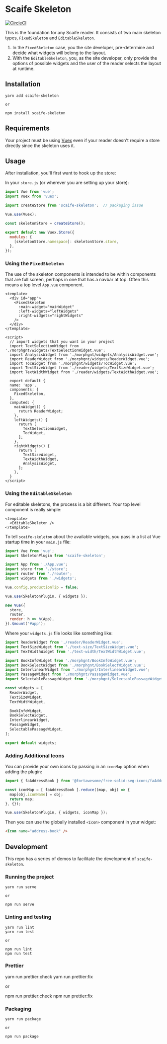 # Scaife Skeleton

[![CircleCI](https://circleci.com/gh/eldarion/scaife-skeleton.svg?style=svg)](https://circleci.com/gh/eldarion/scaife-skeleton)

This is the foundation for any Scaife reader.  It consists of two main skeleton types, `FixedSkeleton` and `EditableSkeleton`.

1. In the `FixedSkeleton` case, you the site developer, pre-determine and decide what widgets will belong to the
layout.
1. With the `EditableSkeleton`, you, as the site developer, only provide the options of possible widgets and the user of the reader selects the layout at runtime.

## Installation

```
yarn add scaife-skeleton

or

npm install scaife-skeleton
```

## Requirements

Your project must be using [Vuex](https://vuex.vuejs.org) even if your reader doesn't require a store directly since the skeleton uses it.

## Usage

After installation, you'll first want to hook up the store:

In your `store.js` (or wherever you are setting up your store):

```js
import Vue from 'vue';
import Vuex from 'vuex';

import createStore from 'scaife-skeleton';  // packaging issue

Vue.use(Vuex);

const skeletonStore = createStore();

export default new Vuex.Store({
  modules: {
    [skeletonStore.namespace]: skeletonStore.store,
  },
});
```

### Using the `FixedSkeleton`

The use of the skeleton components is intended to be within components that are full screen, perhaps in one that has a navbar at top.  Often this means a top level `App.vue` component.

```vue
<template>
  <div id="app">
    <FixedSkeleton
      :main-widget="mainWidget"
      :left-widgets="leftWidgets"
      :right-widgets="rightWidgets"
    />
  </div>
</template>

<script>
  // import widgets that you want in your project
  import TextSelectionWidget from './morphgnt/widgets/TextSelectionWidget.vue';
  import AnalysisWidget from './morphgnt/widgets/AnalysisWidget.vue';
  import ReaderWidget from './morphgnt/widgets/ReaderWidget.vue';
  import TocWidget from './morphgnt/widgets/TocWidget.vue';
  import TextSizeWidget from './reader/widgets/TextSizeWidget.vue';
  import TextWidthWidget from './reader/widgets/TextWidthWidget.vue';

  export default {
  name: 'app',
  components: {
    FixedSkeleton,
  },
  computed: {
    mainWidget() {
      return ReaderWidget;
    },
    leftWidgets() {
      return [
        TextSelectionWidget,
        TocWidget,
      ];
    },
    rightWidgets() {
      return [
        TextSizeWidget,
        TextWidthWidget,
        AnalysisWidget,
      ];
    },
  }
</script>
```

### Using the `EditableSkeleton`

For editable skeletons, the process is a bit different.  Your top level component is really simple:

```vue
<template>
  <EditableSkeleton />
</template>
```

To tell `scaife-skeleton` about the available widgets, you pass in a list at Vue startup time in your `main.js` file:

```js
import Vue from 'vue';
import SkeletonPlugin from 'scaife-skeleton';

import App from './App.vue';
import store from './store';
import router from './router';
import widgets from './widgets';

Vue.config.productionTip = false;

Vue.use(SkeletonPlugin, { widgets });

new Vue({
  store,
  router,
  render: h => h(App),
}).$mount('#app');
```

Where your `widgets.js` file looks like something like:

```js
import ReaderWidget from './reader/ReaderWidget.vue';
import TextSizeWidget from './text-size/TextSizeWidget.vue';
import TextWidthWidget from './text-width/TextWidthWidget.vue';

import BookInfoWidget from './morphgnt/BookInfoWidget.vue';
import BookSelectWidget from './morphgnt/BookSelectWidget.vue';
import InterlinearWidget from './morphgnt/InterlinearWidget.vue';
import PassageWidget from './morphgnt/PassageWidget.vue';
import SelectablePassageWidget from './morphgnt/SelectablePassageWidget.vue';

const widgets = [
  ReaderWidget,
  TextSizeWidget,
  TextWidthWidget,

  BookInfoWidget,
  BookSelectWidget,
  InterlinearWidget,
  PassageWidget,
  SelectablePassageWidget,
];

export default widgets;
```

### Adding Additional Icons

You can provide your own icons by passing in an `iconMap` option when adding the plugin:

```js
import { faAddressBook } from '@fortawesome/free-solid-svg-icons/faAddressBook';

const iconMap = [ faAddressBook ].reduce((map, obj) => {
  map[obj.iconName] = obj;
  return map;
}, {});

Vue.use(SkeletonPlugin, { widgets, iconMap });
```

Then you can use the globally installed `<Icon>` component in your widget:

```html
<Icon name="address-book" />
```

## Development

This repo has a series of demos to facilitate the development of `scaife-skeleton`.

### Running the project

```
yarn run serve

or

npm run serve
```

### Linting and testing

```
yarn run lint
yarn run test

or

npm run lint
npm run test
```

### Prettier

yarn run prettier:check
yarn run prettier:fix

or

npm run prettier:check
npm run prettier:fix

### Packaging

```
yarn run package

or

npm run package
```
